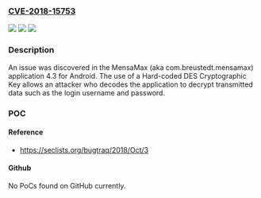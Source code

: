 ### [CVE-2018-15753](https://cve.mitre.org/cgi-bin/cvename.cgi?name=CVE-2018-15753)
![](https://img.shields.io/static/v1?label=Product&message=n%2Fa&color=blue)
![](https://img.shields.io/static/v1?label=Version&message=n%2Fa&color=blue)
![](https://img.shields.io/static/v1?label=Vulnerability&message=n%2Fa&color=brighgreen)

### Description

An issue was discovered in the MensaMax (aka com.breustedt.mensamax) application 4.3 for Android. The use of a Hard-coded DES Cryptographic Key allows an attacker who decodes the application to decrypt transmitted data such as the login username and password.

### POC

#### Reference
- https://seclists.org/bugtraq/2018/Oct/3

#### Github
No PoCs found on GitHub currently.

